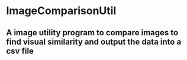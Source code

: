 # ImageComparisonUtil
## A image utility program to compare images to find visual similarity and output the data into a csv file